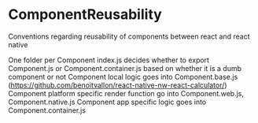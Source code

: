 # ComponentReusability

Conventions regarding reusability of components between react and react native

One folder per Component
index.js decides whether to export Component.js or Component.container.js based on whether it is a dumb component or not
Component local logic goes into Component.base.js (https://github.com/benoitvallon/react-native-nw-react-calculator/)
Component platform specific render function go into Component.web.js, Component.native.js
Component app specific logic goes into Component.container.js
